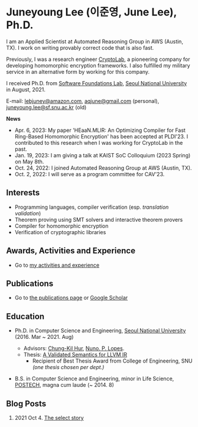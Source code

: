 # Juneyoung Lee (이준영, June Lee), Ph.D.

I am an Applied Scientist at Automated Reasoning Group in AWS (Austin, TX). I work on writing provably correct code that is also fast.

Previously, I was a research engineer [CryptoLab](https://www.cryptolab.co.kr/en/home/), a pioneering company for developing homomorphic encryption frameworks.
I also fulfilled my military service in an alternative form by working for this company.

I received Ph.D. from [Software Foundations Lab](https://sf.snu.ac.kr/),
[Seoul National University](https://en.snu.ac.kr/) in August, 2021.

E-mail: lebjuney@amazon.com, aqjune@gmail.com (personal), juneyoung.lee@sf.snu.ac.kr (old)

**News**
- Apr. 6, 2023: My paper 'HEaaN.MLIR: An Optimizing Compiler for Fast Ring-Based Homomorphic Encryption' has been accepted at PLDI'23. I contributed to this research when I was working for CryptoLab in the past.
- Jan. 19, 2023: I am giving a talk at KAIST SoC Colloquium (2023 Spring) on May 8th.
- Oct. 24, 2022: I joined Automated Reasoning Group at AWS (Austin, TX).
- Oct. 2, 2022: I will serve as a program committee for CAV'23.


## Interests

- Programming languages, compiler verification (esp. _translation validation_)
- Theorem proving using SMT solvers and interactive theorem provers
- Compiler for homomorphic encryption
- Verification of cryptographic libraries

## Awards, Activities and Experience

- Go to [my activities and experience](/activities-and-experience.md)

## Publications

- Go to [the publications page](/publications.md) or [Google Scholar](https://scholar.google.com/citations?user=cqNgFT4AAAAJ&hl=en)

## Education

- Ph.D. in Computer Science and Engineering, [Seoul National University](https://en.snu.ac.kr/) (2016. Mar ~ 2021. Aug)
  * Advisors: [Chung-Kil Hur](https://sf.snu.ac.kr/gil.hur/), [Nuno. P. Lopes](https://web.ist.utl.pt/nuno.lopes/).
  * Thesis: [A Validated Semantics for LLVM IR](https://sf.snu.ac.kr/juneyoung.lee/thesis/)
      - Recipient of Best Thesis Award from College of Engineering, SNU *(one thesis chosen per dept.)*

- B.S. in Computer Science and Engineering, minor in Life Science, [POSTECH](https://www.postech.ac.kr/eng/), magna cum laude (~ 2014. 8)

## Blog Posts

1. 2021 Oct 4. [The select story](posts/2021-10-4.the-select-story.html)
